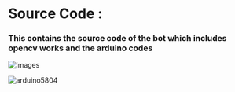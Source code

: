 #  Source Code :
<u>  </u>
### This contains the source code of the bot which includes opencv works and the arduino codes 

![images](https://github.com/user-attachments/assets/98e4e8c3-b72c-49a6-9dbf-358e3522492f)




![arduino5804](https://github.com/user-attachments/assets/d3fc7745-01cd-43c3-9105-fc6b4c8bee38)

